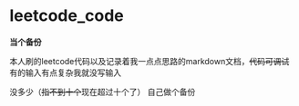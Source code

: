 # leetcode_code

**当个备份**

本人刷的leetcode代码以及记录着我一点点思路的markdown文档，~~代码可调试~~ 有的输入有点复杂我就没写输入

没多少（~~指不到十个~~现在超过十个了） 自己做个备份
